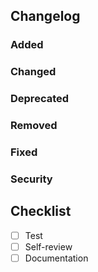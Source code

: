 <!--
Please run black to format your code.
See https://networkx.org/documentation/latest/developer/contribute.html for details.
-->

## Changelog

### Added

### Changed

### Deprecated

### Removed

### Fixed

### Security

## Checklist

- [ ] Test
- [ ] Self-review
- [ ] Documentation
